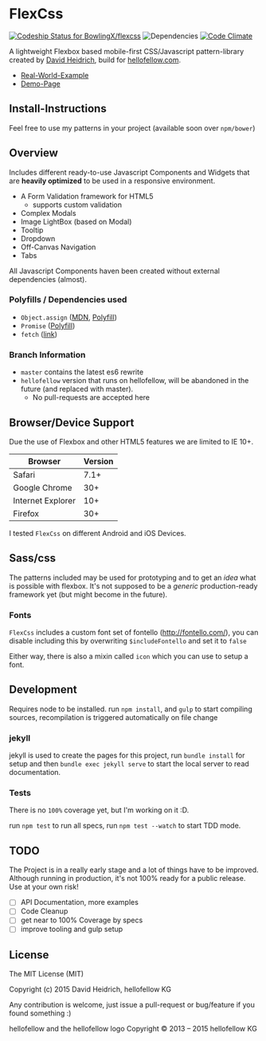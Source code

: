 FlexCss
=======

[ ![Codeship Status for BowlingX/flexcss](https://img.shields.io/codeship/77646e40-9208-0132-73f3-668629e00ab9/master.svg)](https://codeship.com/projects/61792)
![Dependencies](https://img.shields.io/david/bowlingx/flexcss.svg)
[![Code Climate](https://codeclimate.com/github/pbrianmackey/ES6/badges/gpa.svg)](https://codeclimate.com/github/pbrianmackey/ES6)

A lightweight Flexbox based mobile-first CSS/Javascript pattern-library created by [David Heidrich](https://github.com/BowlingX),
build for [hellofellow.com](https://hellofellow.com).

- [Real-World-Example](https://hellofellow.com)
- [Demo-Page](http://bowlingx.github.io/flexcss)

## Install-Instructions

Feel free to use my patterns in your project (available soon over `npm/bower`)

## Overview
Includes different ready-to-use Javascript Components and Widgets that are **heavily optimized** to be used in a responsive environment.

- A Form Validation framework for HTML5
  - supports custom validation
- Complex Modals
- Image LightBox (based on Modal)
- Tooltip
- Dropdown
- Off-Canvas Navigation
- Tabs

All Javascript Components haven been created without external dependencies (almost).

### Polyfills / Dependencies used

- `Object.assign` ([MDN](https://developer.mozilla.org/de/docs/Web/JavaScript/Reference/Global_Objects/Object/assign),
    [Polyfill](https://www.npmjs.com/package/object-assign))
- `Promise` ([Polyfill](https://github.com/jakearchibald/es6-promise))
- `fetch` ([link](https://github.com/github/fetch))

### Branch Information
- `master` contains the latest es6 rewrite
- `hellofellow` version that runs on hellofellow, will be abandoned in the future (and replaced with master).
   - No pull-requests are accepted here

## Browser/Device Support

Due the use of Flexbox and other HTML5 features we are limited to IE 10+.

| Browser | Version |
| -------- | ------- |
| Safari | 7.1+ |
| Google Chrome |  30+ |
| Internet Explorer | 10+|
| Firefox | 30+|

I tested `FlexCss` on different Android and iOS Devices.

## Sass/css
The patterns included may be used for prototyping and to get an *idea* what is possible with flexbox.
It's not supposed to be a *generic* production-ready framework yet (but might become in the future).

### Fonts
`FlexCss` includes a custom font set of fontello (http://fontello.com/),
you can disable including this by overwriting `$includeFontello` and set it to `false`

Either way, there is also a mixin called `icon` which you can use to setup a font.

## Development

Requires node to be installed.
run `npm install`, and `gulp` to start compiling sources, recompilation is triggered automatically on file change

### jekyll
jekyll is used to create the pages for this project, run `bundle install`
for setup and then `bundle exec jekyll serve` to start the local server to read documentation.

### Tests
There is no `100%` coverage yet, but I'm working on it :D.

run `npm test` to run all specs, run `npm test --watch` to start TDD mode.


## TODO
The Project is in a really early stage and a lot of things have to be improved.
Although running in production, it's not 100% ready for a public release. Use at your own risk!

- [ ] API Documentation, more examples
- [ ] Code Cleanup
- [ ] get near to 100% Coverage by specs
- [ ] improve tooling and gulp setup

## License
The MIT License (MIT)

Copyright (c) 2015 David Heidrich, hellofellow KG

Any contribution is welcome, just issue a pull-request or bug/feature if you found something :)

hellofellow and the hellofellow logo Copyright © 2013 – 2015 hellofellow KG
